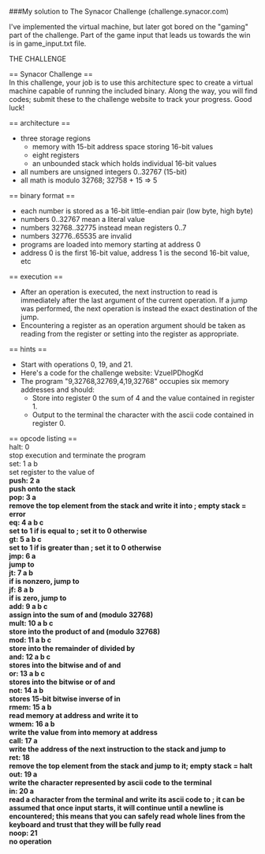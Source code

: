 ###My solution to The Synacor Challenge (challenge.synacor.com)  

I've implemented the virtual machine, but later got bored on the "gaming" part of the challenge.
Part of the game input that leads us towards the win is in game_input.txt file.  

THE CHALLENGE  
  
== Synacor Challenge ==  
In this challenge, your job is to use this architecture spec to create a
virtual machine capable of running the included binary.  Along the way,
you will find codes; submit these to the challenge website to track
your progress.  Good luck!  

  
== architecture ==  
- three storage regions  
  - memory with 15-bit address space storing 16-bit values  
  - eight registers  
  - an unbounded stack which holds individual 16-bit values  
- all numbers are unsigned integers 0..32767 (15-bit)  
- all math is modulo 32768; 32758 + 15 => 5  
  
== binary format ==  
- each number is stored as a 16-bit little-endian pair (low byte, high byte)  
- numbers 0..32767 mean a literal value  
- numbers 32768..32775 instead mean registers 0..7  
- numbers 32776..65535 are invalid  
- programs are loaded into memory starting at address 0  
- address 0 is the first 16-bit value, address 1 is the second 16-bit value, etc  
  
== execution ==  
- After an operation is executed, the next instruction to read is immediately after the last argument of the current operation.  If a jump was performed, the next operation is instead the exact destination of the jump.  
- Encountering a register as an operation argument should be taken as reading from the register or setting into the register as appropriate.  
  
== hints ==  
- Start with operations 0, 19, and 21.  
- Here's a code for the challenge website: VzueIPDhogKd  
- The program "9,32768,32769,4,19,32768" occupies six memory addresses and should:  
  - Store into register 0 the sum of 4 and the value contained in register 1.  
  - Output to the terminal the character with the ascii code contained in register 0.  

== opcode listing ==  
halt: 0  
  stop execution and terminate the program  
set: 1 a b  
  set register <a> to the value of <b>  
push: 2 a  
  push <a> onto the stack  
pop: 3 a  
  remove the top element from the stack and write it into <a>; empty stack = error  
eq: 4 a b c  
  set <a> to 1 if <b> is equal to <c>; set it to 0 otherwise  
gt: 5 a b c  
  set <a> to 1 if <b> is greater than <c>; set it to 0 otherwise  
jmp: 6 a  
  jump to <a>  
jt: 7 a b  
  if <a> is nonzero, jump to <b>  
jf: 8 a b  
  if <a> is zero, jump to <b>  
add: 9 a b c  
  assign into <a> the sum of <b> and <c> (modulo 32768)  
mult: 10 a b c  
  store into <a> the product of <b> and <c> (modulo 32768)  
mod: 11 a b c  
  store into <a> the remainder of <b> divided by <c>  
and: 12 a b c  
  stores into <a> the bitwise and of <b> and <c>  
or: 13 a b c  
  stores into <a> the bitwise or of <b> and <c>  
not: 14 a b  
  stores 15-bit bitwise inverse of <b> in <a>  
rmem: 15 a b  
  read memory at address <b> and write it to <a>  
wmem: 16 a b  
  write the value from <b> into memory at address <a>  
call: 17 a  
  write the address of the next instruction to the stack and jump to <a>  
ret: 18  
  remove the top element from the stack and jump to it; empty stack = halt  
out: 19 a  
  write the character represented by ascii code <a> to the terminal  
in: 20 a  
  read a character from the terminal and write its ascii code to <a>; it can be assumed that once input starts, it will continue until a newline is encountered; this means that you can safely read whole lines from the keyboard and trust that they will be fully read  
noop: 21  
  no operation  
